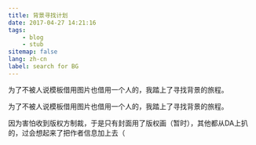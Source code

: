 ```yaml
---
title: 背景寻找计划
date: 2017-04-27 14:21:16
tags:
    - blog
    - stub
sitemap: false
lang: zh-cn
label: search for BG
---
```

为了不被人说模板借用图片也借用一个人的，我踏上了寻找背景的旅程。
<!-- excerpt -->

为了不被人说模板借用图片也借用一个人的，我踏上了寻找背景的旅程。

因为害怕收到版权方制裁，于是只有封面用了版权画（暂时），其他都从DA上扒的，过会想起来了把作者信息加上去（


